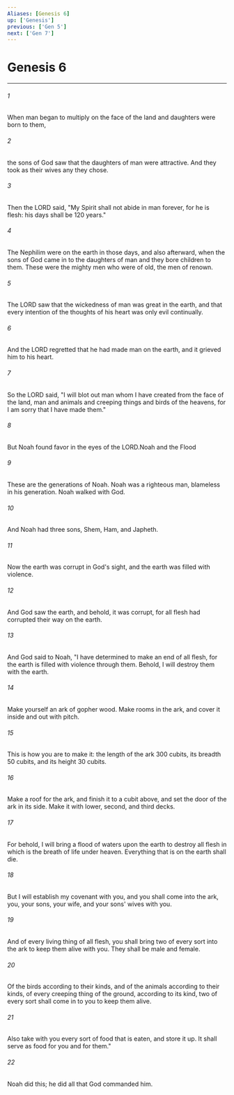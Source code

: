 ```yaml
---
Aliases: [Genesis 6]
up: ['Genesis']
previous: ['Gen 5']
next: ['Gen 7']
---
```

# Genesis 6
***



###### 1 
When man began to multiply on the face of the land and daughters were born to them, 

###### 2 
the sons of God saw that the daughters of man were attractive. And they took as their wives any they chose. 

###### 3 
Then the LORD said, "My Spirit shall not abide in man forever, for he is flesh: his days shall be 120 years." 

###### 4 
The Nephilim were on the earth in those days, and also afterward, when the sons of God came in to the daughters of man and they bore children to them. These were the mighty men who were of old, the men of renown. 

###### 5 
The LORD saw that the wickedness of man was great in the earth, and that every intention of the thoughts of his heart was only evil continually. 

###### 6 
And the LORD regretted that he had made man on the earth, and it grieved him to his heart. 

###### 7 
So the LORD said, "I will blot out man whom I have created from the face of the land, man and animals and creeping things and birds of the heavens, for I am sorry that I have made them." 

###### 8 
But Noah found favor in the eyes of the LORD.Noah and the Flood 

###### 9 
These are the generations of Noah. Noah was a righteous man, blameless in his generation. Noah walked with God. 

###### 10 
And Noah had three sons, Shem, Ham, and Japheth. 

###### 11 
Now the earth was corrupt in God's sight, and the earth was filled with violence. 

###### 12 
And God saw the earth, and behold, it was corrupt, for all flesh had corrupted their way on the earth. 

###### 13 
And God said to Noah, "I have determined to make an end of all flesh, for the earth is filled with violence through them. Behold, I will destroy them with the earth. 

###### 14 
Make yourself an ark of gopher wood. Make rooms in the ark, and cover it inside and out with pitch. 

###### 15 
This is how you are to make it: the length of the ark 300 cubits, its breadth 50 cubits, and its height 30 cubits. 

###### 16 
Make a roof for the ark, and finish it to a cubit above, and set the door of the ark in its side. Make it with lower, second, and third decks. 

###### 17 
For behold, I will bring a flood of waters upon the earth to destroy all flesh in which is the breath of life under heaven. Everything that is on the earth shall die. 

###### 18 
But I will establish my covenant with you, and you shall come into the ark, you, your sons, your wife, and your sons' wives with you. 

###### 19 
And of every living thing of all flesh, you shall bring two of every sort into the ark to keep them alive with you. They shall be male and female. 

###### 20 
Of the birds according to their kinds, and of the animals according to their kinds, of every creeping thing of the ground, according to its kind, two of every sort shall come in to you to keep them alive. 

###### 21 
Also take with you every sort of food that is eaten, and store it up. It shall serve as food for you and for them." 

###### 22 
Noah did this; he did all that God commanded him.
